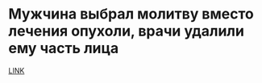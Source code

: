 # Мужчина выбрал молитву вместо лечения опухоли, врачи удалили ему часть лица



[LINK](https://varlamov.ru/3613480.html)